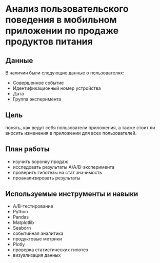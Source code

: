 # Анализ пользовательского поведения в мобильном приложении по продаже продуктов питания


## Данные

В наличии были следующие данные о пользователях:
- Совершенное событие
- Идентификационный номер устройства
- Дата
- Группа эксперимента

## Цель
понять, как ведут себя пользователи приложения, а также стоит ли вносить изменения в приложении для всех пользователей.

## План работы

- изучить воронку продаж
- исследовать результаты A/A/B-эксперимента
- проверить гипотезы на стат значимость
- проанализировать результаты  

## Используемые инструменты и навыки
- A/B-тестирование
- Python
- Pandas
- Matplotlib
- Seaborn
- событийная аналитика
- продуктовые метрики
- Plotly
- проверка статистических гипотез
- визуализация данных